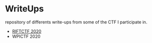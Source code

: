 # WriteUps
repository of differents write-ups from some of the CTF I participate in. 

- [RIFTCTF 2020](https://github.com/jdesalle/WriteUps/tree/master/RiftCTF2020)
- WPICTF 2020
